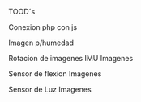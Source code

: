 TOOD´s

Conexion php con js

Imagen p/humedad

Rotacion de imagenes IMU
Imagenes

Sensor de flexion
Imagenes

Sensor de Luz
Imagenes 



